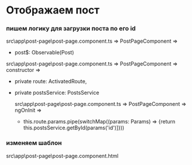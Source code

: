 # Отображаем пост

### пишем логику для загрузки поста по его id

src\app\post-page\post-page.component.ts => PostPageComponent =>

- post\$: Observable(Post)

src\app\post-page\post-page.component.ts => PostPageComponent => constructor =>

- private route: ActivatedRoute,
- private postsService: PostsService

  src\app\post-page\post-page.component.ts => PostPageComponent => ngOnInit =>

  - this.route.params.pipe(switchMap((params: Params) => {return this.postsService.getById(params('id')]}))

### изменяем шаблон

src\app\post-page\post-page.component.html
